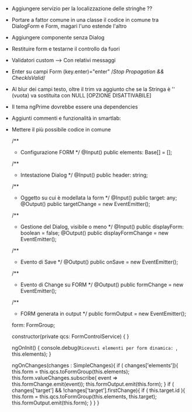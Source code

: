 -   Aggiungere servizio per la localizzazione delle stringhe ??
-   Portare a fattor comune in una classe il codice in comune tra DialogForm e Form, magari l'uno estende l'altro 
-   Aggiungere componente senza Dialog
-   Restituire form e testarne il controllo da fuori 
-   Validatori custom --> Con relativi messaggi 
-   Enter su campi Form (key.enter)="enter" /*Stop Propagation && CheckIsValid*/
-	Al blur dei campi testo, oltre il trim va aggiunto che se la Stringa è '' (vuota) va sostituita con NULL [OPZIONE DISATTIVABILE]
-	Il tema ngPrime dovrebbe essere una dependencies 
-	Aggiunti commenti e funzionalità in smartlab:
- Mettere il più possibile codice in comune 

  /**
   * Configurazione FORM 
   */
  @Input() 
  public elements: Base<any>[] = [];

  /**
   * Intestazione Dialog 
   */
  @Input() 
  public header: string;
  
  /**
   * Oggetto su cui è modellata la form 
   */
  @Input() 
  public target: any;
  @Output()
  public targetChange = new EventEmitter<any>();

  /**
   * Gestione del Dialog, visibile o meno 
   */
  @Input() 
  public displayForm: boolean = false;
  @Output()
  public displayFormChange = new EventEmitter<boolean>();

  /**
   * Evento di Save 
   */
  @Output()
  public onSave = new EventEmitter<FormGroup>();

  /**
   * Evento di Change su FORM
   */
  @Output()
  public formChange = new EventEmitter<any>();

  /**
   * FORM generata in output 
   */
  public formOutput = new EventEmitter<FormGroup>();

  
  form: FormGroup;
 
  constructor(private qcs: FormControlService) {  }
 
  ngOnInit() {
    console.debug(`Ricevuti elementi per form dinamica: `, this.elements);
  }

  ngOnChanges(changes : SimpleChanges){
    if ( changes['elements']){
      this.form = this.qcs.toFormGroup(this.elements);
      this.form.valueChanges.subscribe( event => this.formChange.emit(event));
      this.formOutput.emit(this.form);
    }
    if ( changes['target'] && !changes['target'].firstChange){
      if ( this.target.id ){
        this.form = this.qcs.toFormGroup(this.elements, this.target);
        this.formOutput.emit(this.form);
      }
    }
  }